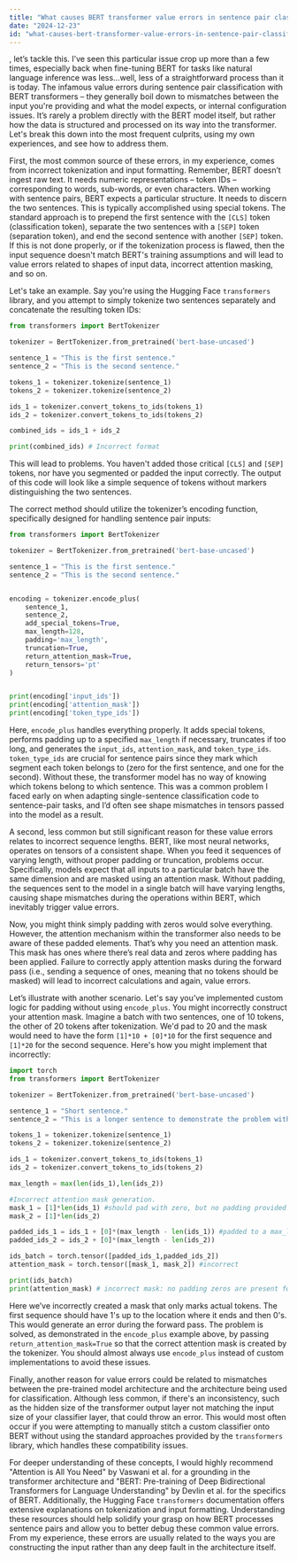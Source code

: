 ```yaml
---
title: "What causes BERT transformer value errors in sentence pair classification?"
date: "2024-12-23"
id: "what-causes-bert-transformer-value-errors-in-sentence-pair-classification"
---
```


, let’s tackle this. I’ve seen this particular issue crop up more than a few times, especially back when fine-tuning BERT for tasks like natural language inference was less...well, less of a straightforward process than it is today. The infamous value errors during sentence pair classification with BERT transformers – they generally boil down to mismatches between the input you're providing and what the model expects, or internal configuration issues. It’s rarely a problem directly with the BERT model itself, but rather how the data is structured and processed on its way into the transformer. Let's break this down into the most frequent culprits, using my own experiences, and see how to address them.

First, the most common source of these errors, in my experience, comes from incorrect tokenization and input formatting. Remember, BERT doesn’t ingest raw text. It needs numeric representations – token IDs – corresponding to words, sub-words, or even characters. When working with sentence pairs, BERT expects a particular structure. It needs to discern the two sentences. This is typically accomplished using special tokens. The standard approach is to prepend the first sentence with the `[CLS]` token (classification token), separate the two sentences with a `[SEP]` token (separation token), and end the second sentence with another `[SEP]` token. If this is not done properly, or if the tokenization process is flawed, then the input sequence doesn't match BERT's training assumptions and will lead to value errors related to shapes of input data, incorrect attention masking, and so on.

Let's take an example. Say you're using the Hugging Face `transformers` library, and you attempt to simply tokenize two sentences separately and concatenate the resulting token IDs:

```python
from transformers import BertTokenizer

tokenizer = BertTokenizer.from_pretrained('bert-base-uncased')

sentence_1 = "This is the first sentence."
sentence_2 = "This is the second sentence."

tokens_1 = tokenizer.tokenize(sentence_1)
tokens_2 = tokenizer.tokenize(sentence_2)

ids_1 = tokenizer.convert_tokens_to_ids(tokens_1)
ids_2 = tokenizer.convert_tokens_to_ids(tokens_2)

combined_ids = ids_1 + ids_2

print(combined_ids) # Incorrect format
```

This will lead to problems. You haven't added those critical `[CLS]` and `[SEP]` tokens, nor have you segmented or padded the input correctly. The output of this code will look like a simple sequence of tokens without markers distinguishing the two sentences.

The correct method should utilize the tokenizer’s encoding function, specifically designed for handling sentence pair inputs:

```python
from transformers import BertTokenizer

tokenizer = BertTokenizer.from_pretrained('bert-base-uncased')

sentence_1 = "This is the first sentence."
sentence_2 = "This is the second sentence."


encoding = tokenizer.encode_plus(
    sentence_1,
    sentence_2,
    add_special_tokens=True,
    max_length=128,
    padding='max_length',
    truncation=True,
    return_attention_mask=True,
    return_tensors='pt'
)


print(encoding['input_ids'])
print(encoding['attention_mask'])
print(encoding['token_type_ids'])
```

Here, `encode_plus` handles everything properly. It adds special tokens, performs padding up to a specified `max_length` if necessary, truncates if too long, and generates the `input_ids`, `attention_mask`, and `token_type_ids`. `token_type_ids` are crucial for sentence pairs since they mark which segment each token belongs to (zero for the first sentence, and one for the second). Without these, the transformer model has no way of knowing which tokens belong to which sentence. This was a common problem I faced early on when adapting single-sentence classification code to sentence-pair tasks, and I’d often see shape mismatches in tensors passed into the model as a result.

A second, less common but still significant reason for these value errors relates to incorrect sequence lengths. BERT, like most neural networks, operates on tensors of a consistent shape. When you feed it sequences of varying length, without proper padding or truncation, problems occur. Specifically, models expect that all inputs to a particular batch have the same dimension and are masked using an attention mask. Without padding, the sequences sent to the model in a single batch will have varying lengths, causing shape mismatches during the operations within BERT, which inevitably trigger value errors.

Now, you might think simply padding with zeros would solve everything. However, the attention mechanism within the transformer also needs to be aware of these padded elements. That’s why you need an attention mask. This mask has ones where there’s real data and zeros where padding has been applied. Failure to correctly apply attention masks during the forward pass (i.e., sending a sequence of ones, meaning that no tokens should be masked) will lead to incorrect calculations and again, value errors.

Let’s illustrate with another scenario. Let's say you’ve implemented custom logic for padding without using `encode_plus`. You might incorrectly construct your attention mask. Imagine a batch with two sentences, one of 10 tokens, the other of 20 tokens after tokenization. We'd pad to 20 and the mask would need to have the form `[1]*10 + [0]*10` for the first sequence and `[1]*20` for the second sequence. Here's how you might implement that incorrectly:

```python
import torch
from transformers import BertTokenizer

tokenizer = BertTokenizer.from_pretrained('bert-base-uncased')

sentence_1 = "Short sentence."
sentence_2 = "This is a longer sentence to demonstrate the problem with padding."

tokens_1 = tokenizer.tokenize(sentence_1)
tokens_2 = tokenizer.tokenize(sentence_2)

ids_1 = tokenizer.convert_tokens_to_ids(tokens_1)
ids_2 = tokenizer.convert_tokens_to_ids(tokens_2)

max_length = max(len(ids_1),len(ids_2))

#Incorrect attention mask generation.
mask_1 = [1]*len(ids_1) #should pad with zero, but no padding provided
mask_2 = [1]*len(ids_2)

padded_ids_1 = ids_1 + [0]*(max_length - len(ids_1)) #padded to a max_length
padded_ids_2 = ids_2 + [0]*(max_length - len(ids_2))

ids_batch = torch.tensor([padded_ids_1,padded_ids_2])
attention_mask = torch.tensor([mask_1, mask_2]) #incorrect

print(ids_batch)
print(attention_mask) # incorrect mask: no padding zeros are present for sequence 1
```

Here we’ve incorrectly created a mask that only marks actual tokens. The first sequence should have 1's up to the location where it ends and then 0's. This would generate an error during the forward pass. The problem is solved, as demonstrated in the `encode_plus` example above, by passing `return_attention_mask=True` so that the correct attention mask is created by the tokenizer. You should almost always use `encode_plus` instead of custom implementations to avoid these issues.

Finally, another reason for value errors could be related to mismatches between the pre-trained model architecture and the architecture being used for classification. Although less common, if there's an inconsistency, such as the hidden size of the transformer output layer not matching the input size of your classifier layer, that could throw an error. This would most often occur if you were attempting to manually stitch a custom classifier onto BERT without using the standard approaches provided by the `transformers` library, which handles these compatibility issues.

For deeper understanding of these concepts, I would highly recommend "Attention is All You Need" by Vaswani et al. for a grounding in the transformer architecture and "BERT: Pre-training of Deep Bidirectional Transformers for Language Understanding" by Devlin et al. for the specifics of BERT. Additionally, the Hugging Face `transformers` documentation offers extensive explanations on tokenization and input formatting. Understanding these resources should help solidify your grasp on how BERT processes sentence pairs and allow you to better debug these common value errors. From my experience, these errors are usually related to the ways you are constructing the input rather than any deep fault in the architecture itself.
